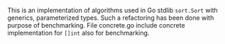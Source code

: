 This is an implementation of algorithms used in Go stdlib `sort.Sort` with generics, parameterized types.
Such a refactoring has been done with purpose of benchmarking.
File concrete.go include concrete implementation for `[]int` also for benchmarking.

